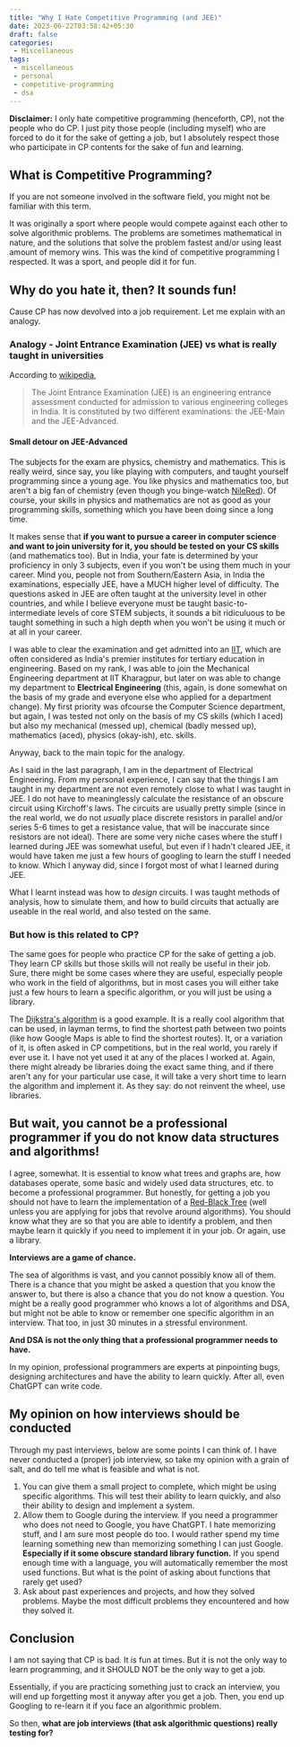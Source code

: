```yaml
---
title: "Why I Hate Competitive Programming (and JEE)"
date: 2023-06-22T03:58:42+05:30
draft: false
categories:
 - Miscellaneous
tags:
 - miscellaneous
 - personal
 - competitive-programming
 - dsa
---
```


**Disclaimer:** I only hate competitive programming (henceforth, CP), not the people who do CP. I just pity those people (including myself) who are forced to do it for the sake of getting a job, but I absolutely respect those who participate in CP contents for the sake of fun and learning.

## What is Competitive Programming?

If you are not someone involved in the software field, you might not be familiar with this term.

It was originally a sport where people would compete against each other to solve algorithmic problems. The problems are sometimes mathematical in nature, and the solutions that solve the problem fastest and/or using least amount of memory wins. This was the kind of competitive programming I respected. It was a sport, and people did it for fun.

## Why do you hate it, then? It sounds fun!

Cause CP has now devolved into a job requirement. Let me explain with an analogy.

### Analogy - Joint Entrance Examination (JEE) vs what is really taught in universities

According to [wikipedia](https://en.wikipedia.org/wiki/Joint_Entrance_Examination),

> The Joint Entrance Examination (JEE) is an engineering entrance assessment conducted for admission to various engineering colleges in India. It is constituted by two different examinations: the JEE-Main and the JEE-Advanced.

#### Small detour on JEE-Advanced

The subjects for the exam are physics, chemistry and mathematics. This is really weird, since say, you like playing with computers, and taught yourself programming since a young age. You like physics and mathematics too, but aren't a big fan of chemistry (even though you binge-watch [NileRed](https://www.youtube.com/channel/UCFhXFikryT4aFcLkLw2LBLA)). Of course, your skills in physics and mathematics are not as good as your programming skills, something which you have been doing since a long time.

It makes sense that **if you want to pursue a career in computer science and want to join university for it, you should be tested on your CS skills** (and mathematics too). But in India, your fate is determined by your proficiency in only 3 subjects, even if you won't be using them much in your career. Mind you, people not from Southern/Eastern Asia, in India the examinations, especially JEE, have a MUCH higher level of difficulty. The questions asked in JEE are often taught at the university level in other countries, and while I believe everyone must be taught basic-to-intermediate levels of core STEM subjects, it sounds a bit ridiculuous to be taught something in such a high depth when you won't be using it much or at all in your career.

I was able to clear the examination and get admitted into an [IIT](https://en.wikipedia.org/wiki/Indian_Institutes_of_Technology), which are often considered as India's premier institutes for tertiary education in engineering. Based on my rank, I was able to join the Mechanical Engineering department at IIT Kharagpur, but later on was able to change my department to **Electrical Engineering** (this, again, is done somewhat on the basis of my grade and everyone else who applied for a department change). My first priority was ofcourse the Computer Science department, but again, I was tested not only on the basis of my CS skills (which I aced) but also my mechanical (messed up), chemical (badly messed up), mathematics (aced), physics (okay-ish), etc. skills.

Anyway, back to the main topic for the analogy.

As I said in the last paragraph, I am in the department of Electrical Engineering. From my personal experience, I can say that the things I am taught in my department are not even remotely close to what I was taught in JEE. I do not have to meaninglessly calculate the resistance of an obscure circuit using Kirchoff's laws. The circuits are usually pretty simple (since in the real world, we do not _usually_ place discrete resistors in parallel and/or series 5-6 times to get a resistance value, that will be inaccurate since resistors are not ideal). There are some very niche cases where the stuff I learned during JEE was somewhat useful, but even if I hadn't cleared JEE, it would have taken me just a few hours of googling to learn the stuff I needed to know. Which I anyway did, since I forgot most of what I learned during JEE.

What I learnt instead was how to _design_ circuits. I was taught methods of analysis, how to simulate them, and how to build circuits that actually are useable in the real world, and also tested on the same.

### But how is this related to CP?

The same goes for people who practice CP for the sake of getting a job. They learn CP skills but those skills will not really be useful in their job. Sure, there might be some cases where they are useful, especially people who work in the field of algorithms, but in most cases you will either take just a few hours to learn a specific algorithm, or you will just be using a library.

The [Dijkstra's algorithm](https://en.wikipedia.org/wiki/Dijkstra%27s_algorithm) is a good example. It is a really cool algorithm that can be used, in layman terms, to find the shortest path between two points (like how Google Maps is able to find the shortest routes). It, or a variation of it, is often asked in CP competitions, but in the real world, you rarely if ever use it. I have not yet used it at any of the places I worked at. Again, there might already be libraries doing the exact same thing, and if there aren't any for your particular use case, it will take a very short time to learn the algorithm and implement it. As they say: do not reinvent the wheel, use libraries.

## But wait, you cannot be a professional programmer if you do not know data structures and algorithms!

I agree, somewhat. It is essential to know what trees and graphs are, how databases operate, some basic and widely used data structures, etc. to become a professional programmer. But honestly, for getting a job you should not have to learn the implementation of a [Red-Black Tree](https://en.wikipedia.org/wiki/Red%E2%80%93black_tree) (well unless you are applying for jobs that revolve around algorithms). You should know what they are so that you are able to identify a problem, and then maybe learn it quickly if you need to implement it in your job. Or again, use a library.

**Interviews are a game of chance.**

The sea of algorithms is vast, and you cannot possibly know all of them. There is a chance that you might be asked a question that you know the answer to, but there is also a chance that you do not know a question. You might be a really good programmer who knows a lot of algorithms and DSA, but might not be able to know or remember one specific algorithm in an interview. That too, in just 30 minutes in a stressful environment.

**And DSA is not the only thing that a professional programmer needs to have.**

In my opinion, professional programmers are experts at pinpointing bugs, designing architectures and have the ability to learn quickly. After all, even ChatGPT can write code.

## My opinion on how interviews should be conducted

Through my past interviews, below are some points I can think of. I have never conducted a (proper) job interview, so take my opinion with a grain of salt, and do tell me what is feasible and what is not.

1. You can give them a small project to complete, which might be using specific algorithms. This will test their ability to learn quickly, and also their ability to design and implement a system.
2. Allow them to Google during the interview. If you need a programmer who does not need to Google, you have ChatGPT. I hate memorizing stuff, and I am sure most people do too. I would rather spend my time learning something new than memorizing something I can just Google. **Especially if it some obscure standard library function.** If you spend enough time with a language, you will automatically remember the most used functions. But what is the point of asking about functions that rarely get used?
3. Ask about past experiences and projects, and how they solved problems. Maybe the most difficult problems they encountered and how they solved it.

## Conclusion

I am not saying that CP is bad. It is fun at times. But it is not the only way to learn programming, and it SHOULD NOT be the only way to get a job.

Essentially, if you are practicing something just to crack an interview, you will end up forgetting most it anyway after you get a job. Then, you end up Googling to re-learn it if you face an algorithmic problem.

So then, **what are job interviews (that ask algorithmic questions) really testing for?**